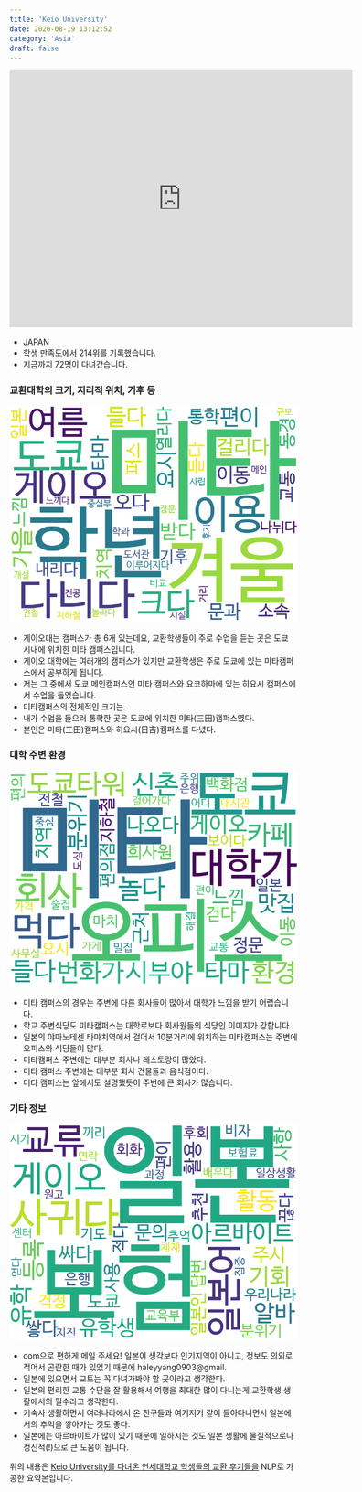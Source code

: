 ```yaml
---
title: 'Keio University'
date: 2020-08-19 13:12:52
category: 'Asia'
draft: false
---
```


<iframe
width="600"
height="450"
frameborder="0" style="border:0"
src="https://www.google.com/maps/embed/v1/place?key=AIzaSyC9e1AME-pVmWC4hBpFdu5S4dKzyepa3HQ&q=Keio+University&center=35.648964299999996,139.7429376&zoom=14" allowfullscreen>
</iframe>


* JAPAN
* 학생 만족도에서 214위를 기록했습니다.
* 지금까지 72명이 다녀갔습니다. 

### 교환대학의 크기, 지리적 위치, 기후 등

![gen_info-WordCloud](../univ_wordclouds_okt/gen_info/JP000011_gen_info_okt.png)

* 게이오대는 캠퍼스가 총 6개 있는데요, 교환학생들이 주로 수업을 듣는 곳은 도쿄 시내에 위치한 미타 캠퍼스입니다.
* 게이오 대학에는 여러개의 캠퍼스가 있지만 교환학생은 주로 도쿄에 있는 미타캠퍼스에서 공부하게 됩니다.
* 저는 그 중에서 도쿄 메인캠퍼스인 미타 캠퍼스와 요코하마에 있는 히요시 캠퍼스에서 수업을 들었습니다.
* 미타캠퍼스의 전체적인 크기는.
* 내가 수업을 들으러 통학한 곳은 도쿄에 위치한 미타(三田)캠퍼스였다.
* 본인은 미타(三田)캠퍼스와 히요시(日吉)캠퍼스를 다녔다.


### 대학 주변 환경

![env_info-WordCloud](../univ_wordclouds_okt/env_info/JP000011_env_info_okt.png)

* 미타 캠퍼스의 경우는 주변에 다른 회사들이 많아서 대학가 느낌을 받기 어렵습니다.
* 학교 주변식당도 미타캠퍼스는 대학로보다 회사원들의 식당인 이미지가 강합니다.
* 일본의 야마노테센 타마치역에서 걸어서 10분거리에 위치하는 미타캠퍼스는 주변에 오피스와 식당들이 많다.
* 미타캠퍼스 주변에는 대부분 회사나 레스토랑이 많았다.
* 미타 캠퍼스 주변에는 대부분 회사 건물들과 음식점이다.
* 미타 캠퍼스는 앞에서도 설명했듯이 주변에 큰 회사가 많습니다.


### 기타 정보

![etc_info-WordCloud](../univ_wordclouds_okt/etc_info/JP000011_etc_info_okt.png)

* com으로 편하게 메일 주세요! 일본이 생각보다 인기지역이 아니고, 정보도 의외로 적어서 곤란한 때가 있었기 때문에 haleyyang0903@gmail.
* 일본에 있으면서 교토는 꼭 다녀가봐야 할 곳이라고 생각한다.
* 일본의 편리한 교통 수단을 잘 활용해서 여행을 최대한 많이 다니는게 교환학생 생활에서의 필수라고 생각한다.
* 기숙사 생활하면서 여러나라에서 온 친구들과 여기저기 같이 돌아다니면서 일본에서의 추억을 쌓아가는 것도 좋다.
* 일본에는 아르바이트가 많이 있기 때문에 일하시는 것도 일본 생활에 물질적으로나 정신적(!)으로 큰 도움이 됩니다.


위의 내용은 [Keio University를 다녀온 연세대학교 학생들의 교환 후기들을](http://oia.yonsei.ac.kr/partner/expReport.asp?ucode=JP000011&bgbn=A) NLP로 가공한 요약본입니다. 
